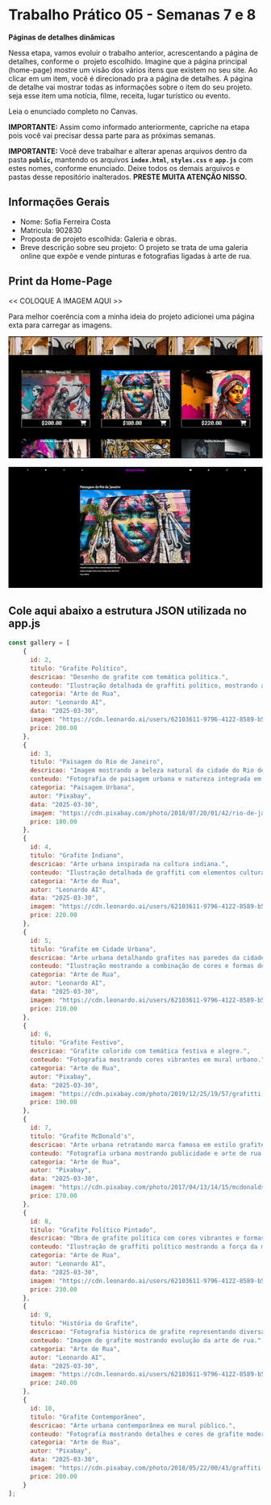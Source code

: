 # Trabalho Prático 05 - Semanas 7 e 8

**Páginas de detalhes dinâmicas**

Nessa etapa, vamos evoluir o trabalho anterior, acrescentando a página de detalhes, conforme o  projeto escolhido. Imagine que a página principal (home-page) mostre um visão dos vários itens que existem no seu site. Ao clicar em um item, você é direcionado pra a página de detalhes. A página de detalhe vai mostrar todas as informações sobre o item do seu projeto. seja esse item uma notícia, filme, receita, lugar turístico ou evento.

Leia o enunciado completo no Canvas. 

**IMPORTANTE:** Assim como informado anteriormente, capriche na etapa pois você vai precisar dessa parte para as próximas semanas. 

**IMPORTANTE:** Você deve trabalhar e alterar apenas arquivos dentro da pasta **`public`,** mantendo os arquivos **`index.html`**, **`styles.css`** e **`app.js`** com estes nomes, conforme enunciado. Deixe todos os demais arquivos e pastas desse repositório inalterados. **PRESTE MUITA ATENÇÃO NISSO.**

## Informações Gerais

- Nome: Sofia Ferreira Costa
- Matricula: 902830
- Proposta de projeto escolhida: Galeria e obras.
- Breve descrição sobre seu projeto:  O projeto se trata de uma galeria online que expõe e vende pinturas e fotografias ligadas à arte de rua.

## Print da Home-Page

<<  COLOQUE A IMAGEM AQUI >>

Para melhor coerência com a minha ideia do projeto adicionei uma página exta para carregar as imagens.

![Print da página criada com carregamento dinâmico das imegens](photographs.png)

![Print da página detalhes](detalhes.png)

## Cole aqui abaixo a estrutura JSON utilizada no app.js

```javascript
const gallery = [ 
    {
      id: 2,
      titulo: "Grafite Político",
      descricao: "Desenho de grafite com temática política.",
      conteudo: "Ilustração detalhada de graffiti político, mostrando arte urbana engajada.",
      categoria: "Arte de Rua",
      autor: "Leonardo AI",
      data: "2025-03-30",
      imagem: "https://cdn.leonardo.ai/users/62103611-9796-4122-8589-b5731d68e6bd/generations/eabb72be-a801-4378-a78e-5202b6ac5d51/Ilustration_V2_political_graffiti_drawing_0.jpg",
      price: 200.00
    },
    {
      id: 3,
      titulo: "Paisagem do Rio de Janeiro",
      descricao: "Imagem mostrando a beleza natural da cidade do Rio de Janeiro.",
      conteudo: "Fotografia de paisagem urbana e natureza integrada em harmonia.",
      categoria: "Paisagem Urbana",
      autor: "Pixabay",
      data: "2025-03-30",
      imagem: "https://cdn.pixabay.com/photo/2018/07/20/01/42/rio-de-janeiro-3549798_1280.jpg",
      price: 180.00
    },
    {
      id: 4,
      titulo: "Grafite Indiano",
      descricao: "Arte urbana inspirada na cultura indiana.",
      conteudo: "Ilustração detalhada de graffiti com elementos culturais da Índia.",
      categoria: "Arte de Rua",
      autor: "Leonardo AI",
      data: "2025-03-30",
      imagem: "https://cdn.leonardo.ai/users/62103611-9796-4122-8589-b5731d68e6bd/generations/f5906da8-87e4-451f-a69d-128fc2704212/Ilustration_V2_indian_graffiti_0.jpg",
      price: 220.00
    },
    {
      id: 5,
      titulo: "Grafite em Cidade Urbana",
      descricao: "Arte urbana detalhando grafites nas paredes da cidade.",
      conteudo: "Ilustração mostrando a combinação de cores e formas de graffiti urbano.",
      categoria: "Arte de Rua",
      autor: "Leonardo AI",
      data: "2025-03-30",
      imagem: "https://cdn.leonardo.ai/users/62103611-9796-4122-8589-b5731d68e6bd/generations/eb233b7e-c529-4ea9-aa6d-27ae9d16eca7/Ilustration_V2_city_graffiti_0.jpg",
      price: 210.00
    },
    {
      id: 6,
      titulo: "Grafite Festivo",
      descricao: "Grafite colorido com temática festiva e alegre.",
      conteudo: "Fotografia mostrando cores vibrantes em mural urbano.",
      categoria: "Arte de Rua",
      autor: "Pixabay",
      data: "2025-03-30",
      imagem: "https://cdn.pixabay.com/photo/2019/12/25/19/57/grafitti-4719165_1280.jpg",
      price: 190.00
    },
    {
      id: 7,
      titulo: "Grafite McDonald's",
      descricao: "Arte urbana retratando marca famosa em estilo grafite.",
      conteudo: "Fotografia urbana mostrando publicidade e arte de rua combinadas.",
      categoria: "Arte de Rua",
      autor: "Pixabay",
      data: "2025-03-30",
      imagem: "https://cdn.pixabay.com/photo/2017/04/13/14/15/mcdonalds-2227657_1280.jpg",
      price: 170.00
    },
    {
      id: 8,
      titulo: "Grafite Político Pintado",
      descricao: "Obra de grafite política com cores vibrantes e formas impactantes.",
      conteudo: "Ilustração de graffiti político mostrando a força da mensagem urbana.",
      categoria: "Arte de Rua",
      autor: "Leonardo AI",
      data: "2025-03-30",
      imagem: "https://cdn.leonardo.ai/users/62103611-9796-4122-8589-b5731d68e6bd/generations/cb3254d5-5e90-4b27-95b4-344936b6913e/Ilustration_V2_political_graffiti_painting_0.jpg",
      price: 230.00
    },
    {
      id: 9,
      titulo: "História do Grafite",
      descricao: "Fotografia histórica de grafite representando diversas eras da arte urbana.",
      conteudo: "Imagem de grafite mostrando evolução da arte de rua.",
      categoria: "Arte de Rua",
      autor: "Leonardo AI",
      data: "2025-03-30",
      imagem: "https://cdn.leonardo.ai/users/62103611-9796-4122-8589-b5731d68e6bd/generations/3bab1f5b-ad39-452e-ab04-bc6dafc2c9b9/Absolute_Reality_v16_photograph_history_graffiti_0.jpg",
      price: 240.00
    },
    {
      id: 10,
      titulo: "Grafite Contemporâneo",
      descricao: "Arte urbana contemporânea em mural público.",
      conteudo: "Fotografia mostrando detalhes e cores de grafite moderno.",
      categoria: "Arte de Rua",
      autor: "Pixabay",
      data: "2025-03-30",
      imagem: "https://cdn.pixabay.com/photo/2018/05/22/00/43/graffiti-3420171_1280.jpg",
      price: 200.00
    }
];
```
